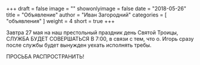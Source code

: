 +++
draft = false
image = ""
showonlyimage = false
date = "2018-05-26"
title = "Объявление"
author = "Иван Загородний"
categories = [ "объявления" ]
weight = 4
short = true
+++

Завтра 27 мая на наш престольный праздник день Святой Троицы, СЛУЖБА БУДЕТ СОВЕРШАТЬСЯ В 7:00, в связи с тем, что о. Игорь сразу после службы будет вынужден уехать исполнять требы.

ПРОСЬБА РАСПРОСТРАНИТЬ!
<!--more-->
